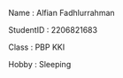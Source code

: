 Name       : Alfian Fadhlurrahman

StudentID  : 2206821683

Class      : PBP KKI

Hobby      : Sleeping